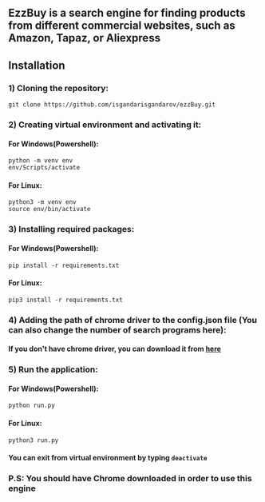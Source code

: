 ## EzzBuy is a search engine for finding products from different commercial websites, such as  Amazon, Tapaz, or Aliexpress

## Installation

### 1) Cloning the repository:
`git clone https://github.com/isgandarisgandarov/ezzBuy.git`

### 2) Creating virtual environment and activating it:
#### For Windows(Powershell):
`python -m venv env`  
`env/Scripts/activate`
#### For Linux:
`python3 -m venv env`  
`source env/bin/activate`

### 3) Installing required packages:
#### For Windows(Powershell):
`pip install -r requirements.txt`
#### For Linux:
`pip3 install -r requirements.txt`
### 4) Adding the path of chrome driver to the config.json file (You can also change the number of search programs here):
#### If you don't have chrome driver, you can download it from <a href='https://chromedriver.chromium.org/downloads'>here</a>

### 5) Run the application:
#### For Windows(Powershell):
`python run.py`
#### For Linux:
`python3 run.py`
#### You can exit from virtual environment by typing `deactivate`



### P.S: You should have Chrome downloaded in order to use this engine

